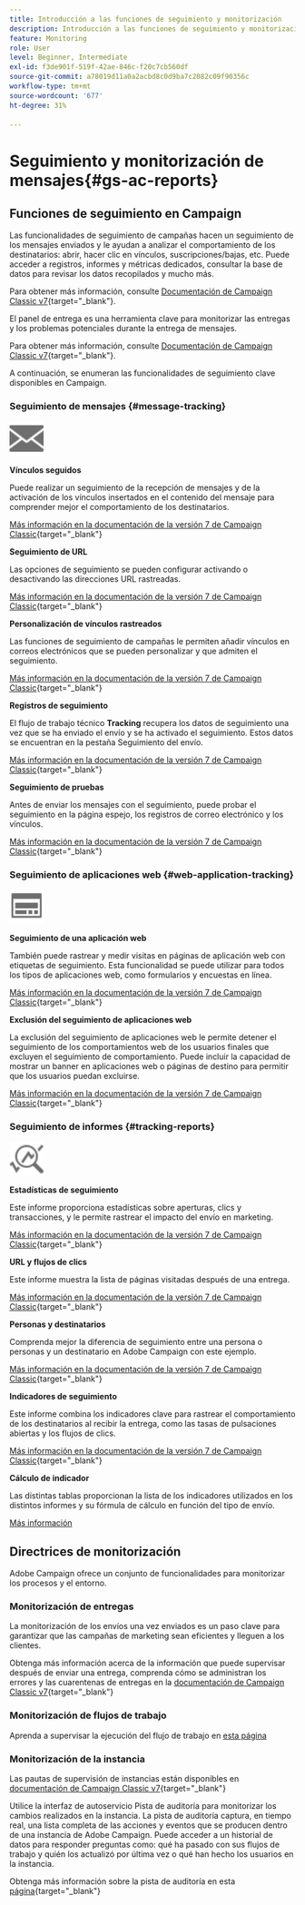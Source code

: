 ```yaml
---
title: Introducción a las funciones de seguimiento y monitorización
description: Introducción a las funciones de seguimiento y monitorización
feature: Monitoring
role: User
level: Beginner, Intermediate
exl-id: f3de901f-519f-42ae-846c-f20c7cb560df
source-git-commit: a78019d11a0a2acbd8c0d9ba7c2082c09f90356c
workflow-type: tm+mt
source-wordcount: '677'
ht-degree: 31%

---
```


# Seguimiento y monitorización de mensajes{#gs-ac-reports}

## Funciones de seguimiento en Campaign

Las funcionalidades de seguimiento de campañas hacen un seguimiento de los mensajes enviados y le ayudan a analizar el comportamiento de los destinatarios: abrir, hacer clic en vínculos, suscripciones/bajas, etc. Puede acceder a registros, informes y métricas dedicados, consultar la base de datos para revisar los datos recopilados y mucho más.

Para obtener más información, consulte [Documentación de Campaign Classic v7](https://experienceleague.adobe.com/docs/campaign-classic/using/getting-started/profile-management/editing-a-profile.html?lang=es#tracking-tab){target="_blank"}.

El panel de entrega es una herramienta clave para monitorizar las entregas y los problemas potenciales durante la entrega de mensajes.

Para obtener más información, consulte [Documentación de Campaign Classic v7](https://experienceleague.adobe.com/docs/campaign-classic/using/sending-messages/monitoring-deliveries/delivery-dashboard.html?lang=es#sending-messages){target="_blank"}.

A continuación, se enumeran las funcionalidades de seguimiento clave disponibles en Campaign.

### Seguimiento de mensajes {#message-tracking}

<img src="assets/do-not-localize/icon-message-tracking.svg" width="60px">

**Vínculos seguidos**

Puede realizar un seguimiento de la recepción de mensajes y de la activación de los vínculos insertados en el contenido del mensaje para comprender mejor el comportamiento de los destinatarios.

[Más información en la documentación de la versión 7 de Campaign Classic](https://experienceleague.adobe.com/docs/campaign-classic/using/sending-messages/tracking-messages/how-to-configure-tracked-links.html?lang=es#sending-messages){target="_blank"}

**Seguimiento de URL**

Las opciones de seguimiento se pueden configurar activando o desactivando las direcciones URL rastreadas.

[Más información en la documentación de la versión 7 de Campaign Classic](https://experienceleague.adobe.com/docs/campaign-classic/using/sending-messages/tracking-messages/personalizing-url-tracking.html?lang=es#sending-messages){target="_blank"}


**Personalización de vínculos rastreados**

Las funciones de seguimiento de campañas le permiten añadir vínculos en correos electrónicos que se pueden personalizar y que admiten el seguimiento.

[Más información en la documentación de la versión 7 de Campaign Classic](https://experienceleague.adobe.com/docs/campaign-classic/using/sending-messages/tracking-messages/tracking-personalized-links/tracking-personalized-links.html?lang=es#sending-messages){target="_blank"}

**Registros de seguimiento**

El flujo de trabajo técnico **Tracking** recupera los datos de seguimiento una vez que se ha enviado el envío y se ha activado el seguimiento. Estos datos se encuentran en la pestaña Seguimiento del envío.

[Más información en la documentación de la versión 7 de Campaign Classic](https://experienceleague.adobe.com/docs/campaign-classic/using/sending-messages/tracking-messages/accessing-the-tracking-logs.html?lang=es#sending-messages){target="_blank"}

**Seguimiento de pruebas**

Antes de enviar los mensajes con el seguimiento, puede probar el seguimiento en la página espejo, los registros de correo electrónico y los vínculos.

[Más información en la documentación de la versión 7 de Campaign Classic](https://experienceleague.adobe.com/docs/campaign-classic/using/sending-messages/tracking-messages/testing-tracking.html?lang=es#sending-messages){target="_blank"}

### Seguimiento de aplicaciones web {#web-application-tracking}

<img src="assets/do-not-localize/icon-web-app.svg" width="60px">

**Seguimiento de una aplicación web**

También puede rastrear y medir visitas en páginas de aplicación web con etiquetas de seguimiento. Esta funcionalidad se puede utilizar para todos los tipos de aplicaciones web, como formularios y encuestas en línea.

[Más información en la documentación de la versión 7 de Campaign Classic](https://experienceleague.adobe.com/docs/campaign-classic/using/designing-content/web-applications/tracking-a-web-application.html?lang=es#designing-content){target="_blank"}

**Exclusión del seguimiento de aplicaciones web**

La exclusión del seguimiento de aplicaciones web le permite detener el seguimiento de los comportamientos web de los usuarios finales que excluyen el seguimiento de comportamiento. Puede incluir la capacidad de mostrar un banner en aplicaciones web o páginas de destino para permitir que los usuarios puedan excluirse.

[Más información en la documentación de la versión 7 de Campaign Classic](https://experienceleague.adobe.com/docs/campaign-classic/using/designing-content/web-applications/web-application-tracking-opt-out.html?lang=es#designing-content){target="_blank"}

### Seguimiento de informes {#tracking-reports}

<img src="assets/do-not-localize/icon_monitor.svg" width="60px">

**Estadísticas de seguimiento**

Este informe proporciona estadísticas sobre aperturas, clics y transacciones, y le permite rastrear el impacto del envío en marketing.

[Más información en la documentación de la versión 7 de Campaign Classic](https://experienceleague.adobe.com/docs/campaign-classic/using/sending-messages/tracking-messages/about-message-tracking.html?lang=es#tracking-reports){target="_blank"}

**URL y flujos de clics**

Este informe muestra la lista de páginas visitadas después de una entrega.

[Más información en la documentación de la versión 7 de Campaign Classic](https://experienceleague.adobe.com/docs/campaign-classic/using/reporting/reports-on-deliveries/delivery-reports.html?lang=es#urls-and-click-streams){target="_blank"}

**Personas y destinatarios**

Comprenda mejor la diferencia de seguimiento entre una persona o personas y un destinatario en Adobe Campaign con este ejemplo.

[Más información en la documentación de la versión 7 de Campaign Classic](https://experienceleague.adobe.com/docs/campaign-classic/using/reporting/reports-on-deliveries/person-people-recipients.html?lang=es#reporting){target="_blank"}

**Indicadores de seguimiento**

Este informe combina los indicadores clave para rastrear el comportamiento de los destinatarios al recibir la entrega, como las tasas de pulsaciones abiertas y los flujos de clics.

[Más información en la documentación de la versión 7 de Campaign Classic](https://experienceleague.adobe.com/docs/campaign-classic/using/reporting/reports-on-deliveries/delivery-reports.html?lang=es#reporting){target="_blank"}

**Cálculo de indicador**

Las distintas tablas proporcionan la lista de los indicadores utilizados en los distintos informes y su fórmula de cálculo en función del tipo de envío.

[Más información](../reporting/metrics-calculation.md)

## Directrices de monitorización

Adobe Campaign ofrece un conjunto de funcionalidades para monitorizar los procesos y el entorno.

### Monitorización de entregas

La monitorización de los envíos una vez enviados es un paso clave para garantizar que las campañas de marketing sean eficientes y lleguen a los clientes.

Obtenga más información acerca de la información que puede supervisar después de enviar una entrega, comprenda cómo se administran los errores y las cuarentenas de entregas en la [documentación de Campaign Classic v7](https://experienceleague.adobe.com/docs/campaign-classic/using/sending-messages/monitoring-deliveries/about-delivery-monitoring.html?lang=es#sending-messages){target="_blank"}

### Monitorización de flujos de trabajo

Aprenda a supervisar la ejecución del flujo de trabajo en [esta página](https://experienceleague.adobe.com/docs/campaign/automation/workflows/monitoring-workflows/monitor-workflow-execution.html?lang=es)

### Monitorización de la instancia

Las pautas de supervisión de instancias están disponibles en [documentación de Campaign Classic v7](https://experienceleague.adobe.com/docs/campaign-classic/using/monitoring-campaign-classic/introduction/monitoring-guidelines.html?lang=es#monitoring-campaign-classic){target="_blank"}

Utilice la interfaz de autoservicio Pista de auditoría para monitorizar los cambios realizados en la instancia. La pista de auditoría captura, en tiempo real, una lista completa de las acciones y eventos que se producen dentro de una instancia de Adobe Campaign. Puede acceder a un historial de datos para responder preguntas como: qué ha pasado con sus flujos de trabajo y quién los actualizó por última vez o qué han hecho los usuarios en la instancia.

Obtenga más información sobre la pista de auditoría en esta [página](../reporting/audit-trail.md){target="_blank"}
